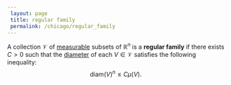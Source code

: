 ```yaml
---
 layout: page
 title: regular family
 permalink: /chicago/regular_family
---
```

A collection $\mathcal V$ of [measurable](https://defsmath.github.io/DefsMath/measurable) subsets of $\mathbb R^n$ is a **regular family** if there exists $C > 0$ such that the [diameter](https://defsmath.github.io/DefsMath/diameter_of_a_set) of each $V \in \mathcal V$ satisfies the following inequality: $$\text{diam}(V)^n \leq C\mu(V).$$

